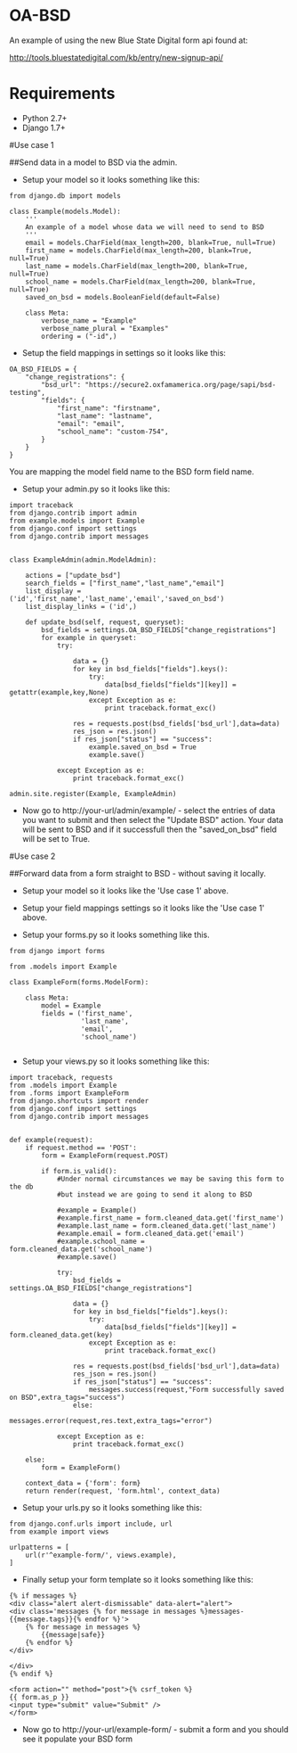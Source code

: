 # OA-BSD
An example of using the new Blue State Digital form api found at: 

http://tools.bluestatedigital.com/kb/entry/new-signup-api/

# Requirements

- Python 2.7+
- Django 1.7+

#Use case 1

##Send data in a model to BSD via the admin.

- Setup your model so it looks something like this:
```
from django.db import models

class Example(models.Model):
    '''
    An example of a model whose data we will need to send to BSD
    '''
    email = models.CharField(max_length=200, blank=True, null=True)
    first_name = models.CharField(max_length=200, blank=True, null=True)
    last_name = models.CharField(max_length=200, blank=True, null=True)
    school_name = models.CharField(max_length=200, blank=True, null=True)
    saved_on_bsd = models.BooleanField(default=False)

    class Meta:
        verbose_name = "Example"
        verbose_name_plural = "Examples"
        ordering = ("-id",)

```

- Setup the field mappings in settings so it looks like this:
```
OA_BSD_FIELDS = {
    "change_registrations": {
        "bsd_url": "https://secure2.oxfamamerica.org/page/sapi/bsd-testing",
        "fields": {
            "first_name": "firstname",
            "last_name": "lastname",
            "email": "email",
            "school_name": "custom-754",
        }
    }
}
```
You are mapping the model field name to the BSD form field name.

- Setup your admin.py so it looks like this:

```
import traceback
from django.contrib import admin
from example.models import Example
from django.conf import settings
from django.contrib import messages


class ExampleAdmin(admin.ModelAdmin):

    actions = ["update_bsd"]
    search_fields = ["first_name","last_name","email"]
    list_display = ('id','first_name','last_name','email','saved_on_bsd')
    list_display_links = ('id',)

    def update_bsd(self, request, queryset):
        bsd_fields = settings.OA_BSD_FIELDS["change_registrations"]
        for example in queryset:
            try:

      	        data = {}
                for key in bsd_fields["fields"].keys():
                    try:
                        data[bsd_fields["fields"][key]] = getattr(example,key,None)
                    except Exception as e:
                        print traceback.format_exc()

                res = requests.post(bsd_fields['bsd_url'],data=data)
                res_json = res.json()
                if res_json["status"] == "success":
                    example.saved_on_bsd = True
                    example.save()

            except Exception as e:
                print traceback.format_exc()

admin.site.register(Example, ExampleAdmin)
```

- Now go to http://your-url/admin/example/ - select the entries of data you want to submit and then select the "Update BSD" action. Your data will be sent to BSD and if it successfull then the "saved_on_bsd" field will be set to True.

#Use case 2

##Forward data from a form straight to BSD - without saving it locally.

- Setup your model so it looks like the 'Use case 1' above.

- Setup your field mappings settings so it looks like the 'Use case 1' above.

- Setup your forms.py so it looks something like this.

```
from django import forms

from .models import Example

class ExampleForm(forms.ModelForm):

    class Meta:
        model = Example
        fields = ('first_name', 
                  'last_name', 
                  'email',
                  'school_name')
        
```

- Setup your views.py so it looks something like this:

```
import traceback, requests
from .models import Example
from .forms import ExampleForm
from django.shortcuts import render
from django.conf import settings
from django.contrib import messages


def example(request):
    if request.method == 'POST':
        form = ExampleForm(request.POST)

        if form.is_valid():
            #Under normal circumstances we may be saving this form to the db
            #but instead we are going to send it along to BSD

            #example = Example()
            #example.first_name = form.cleaned_data.get('first_name')
            #example.last_name = form.cleaned_data.get('last_name')
            #example.email = form.cleaned_data.get('email')
            #example.school_name = form.cleaned_data.get('school_name')
            #example.save()

            try:
                bsd_fields = settings.OA_BSD_FIELDS["change_registrations"]

      	        data = {}
                for key in bsd_fields["fields"].keys():
                    try:
                        data[bsd_fields["fields"][key]] = form.cleaned_data.get(key)
                    except Exception as e:
                        print traceback.format_exc()

                res = requests.post(bsd_fields['bsd_url'],data=data)
                res_json = res.json()
                if res_json["status"] == "success":
                    messages.success(request,"Form successfully saved on BSD",extra_tags="success")
                else:
                    messages.error(request,res.text,extra_tags="error")

            except Exception as e:
                print traceback.format_exc()

    else:        
        form = ExampleForm()

    context_data = {'form': form}
    return render(request, 'form.html', context_data)
```

- Setup your urls.py so it looks something like this:

```
from django.conf.urls import include, url
from example import views

urlpatterns = [
    url(r'^example-form/', views.example),
]

```

- Finally setup your form template so it looks something like this:

```
{% if messages %}
<div class="alert alert-dismissable" data-alert="alert">
<div class='messages {% for message in messages %}messages-{{message.tags}}{% endfor %}'>
    {% for message in messages %}
        {{message|safe}}
    {% endfor %}
</div>

</div>
{% endif %}

<form action="" method="post">{% csrf_token %}
{{ form.as_p }}
<input type="submit" value="Submit" />
</form>
```

- Now go to http://your-url/example-form/ - submit a form and you should see it populate your BSD form
